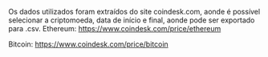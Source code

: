Os dados utilizados foram extraídos do site coindesk.com, aonde é possível selecionar a criptomoeda, data de início e final, aonde pode ser exportado para .csv.
Ethereum: https://www.coindesk.com/price/ethereum

Bitcoin: https://www.coindesk.com/price/bitcoin
